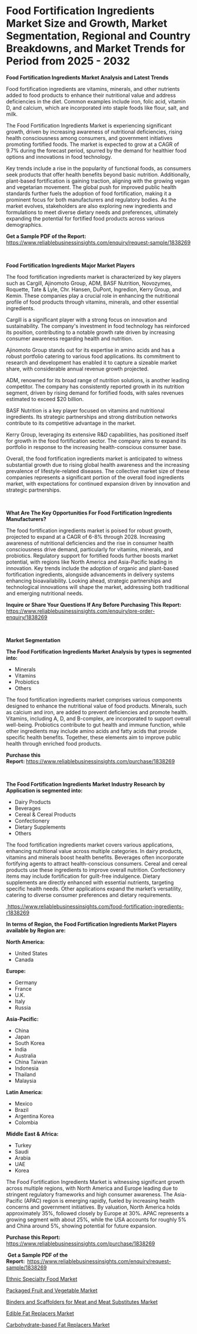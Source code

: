 <p><h1>Food Fortification Ingredients Market Size and Growth, Market Segmentation, Regional and Country Breakdowns, and Market Trends for Period from 2025 -  2032</h1></p><p><strong>Food Fortification Ingredients Market Analysis and Latest Trends</strong></p>
<p><p>Food fortification ingredients are vitamins, minerals, and other nutrients added to food products to enhance their nutritional value and address deficiencies in the diet. Common examples include iron, folic acid, vitamin D, and calcium, which are incorporated into staple foods like flour, salt, and milk. </p><p>The Food Fortification Ingredients Market is experiencing significant growth, driven by increasing awareness of nutritional deficiencies, rising health consciousness among consumers, and government initiatives promoting fortified foods. The market is expected to grow at a CAGR of 9.7% during the forecast period, spurred by the demand for healthier food options and innovations in food technology. </p><p>Key trends include a rise in the popularity of functional foods, as consumers seek products that offer health benefits beyond basic nutrition. Additionally, plant-based fortification is gaining traction, aligning with the growing vegan and vegetarian movement. The global push for improved public health standards further fuels the adoption of food fortification, making it a prominent focus for both manufacturers and regulatory bodies. As the market evolves, stakeholders are also exploring new ingredients and formulations to meet diverse dietary needs and preferences, ultimately expanding the potential for fortified food products across various demographics.</p></p>
<p><strong>Get a Sample PDF of the Report:&nbsp;</strong> <a href="https://www.reliablebusinessinsights.com/enquiry/request-sample/1838269?utm_campaign=1847&utm_medium=2&utm_source=Github&utm_content=ia&utm_term=15022025&utm_id=food-fortification-ingredients">https://www.reliablebusinessinsights.com/enquiry/request-sample/1838269</a></p>
<p>&nbsp;</p>
<p><strong>Food Fortification Ingredients Major Market Players</strong></p>
<p><p>The food fortification ingredients market is characterized by key players such as Cargill, Ajinomoto Group, ADM, BASF Nutrition, Novozymes, Roquette, Tate & Lyle, Chr. Hansen, DuPont, Ingredion, Kerry Group, and Kemin. These companies play a crucial role in enhancing the nutritional profile of food products through vitamins, minerals, and other essential ingredients.</p><p>Cargill is a significant player with a strong focus on innovation and sustainability. The company's investment in food technology has reinforced its position, contributing to a notable growth rate driven by increasing consumer awareness regarding health and nutrition.</p><p>Ajinomoto Group stands out for its expertise in amino acids and has a robust portfolio catering to various food applications. Its commitment to research and development has enabled it to capture a sizeable market share, with considerable annual revenue growth projected.</p><p>ADM, renowned for its broad range of nutrition solutions, is another leading competitor. The company has consistently reported growth in its nutrition segment, driven by rising demand for fortified foods, with sales revenues estimated to exceed $20 billion.</p><p>BASF Nutrition is a key player focused on vitamins and nutritional ingredients. Its strategic partnerships and strong distribution networks contribute to its competitive advantage in the market.</p><p>Kerry Group, leveraging its extensive R&D capabilities, has positioned itself for growth in the food fortification sector. The company aims to expand its portfolio in response to the increasing health-conscious consumer base.</p><p>Overall, the food fortification ingredients market is anticipated to witness substantial growth due to rising global health awareness and the increasing prevalence of lifestyle-related diseases. The collective market size of these companies represents a significant portion of the overall food ingredients market, with expectations for continued expansion driven by innovation and strategic partnerships.</p></p>
<p>&nbsp;</p>
<p><strong>What Are The Key Opportunities For Food Fortification Ingredients Manufacturers?</strong></p>
<p><p>The food fortification ingredients market is poised for robust growth, projected to expand at a CAGR of 6-8% through 2028. Increasing awareness of nutritional deficiencies and the rise in consumer health consciousness drive demand, particularly for vitamins, minerals, and probiotics. Regulatory support for fortified foods further boosts market potential, with regions like North America and Asia-Pacific leading in innovation. Key trends include the adoption of organic and plant-based fortification ingredients, alongside advancements in delivery systems enhancing bioavailability. Looking ahead, strategic partnerships and technological innovations will shape the market, addressing both traditional and emerging nutritional needs.</p></p>
<p><strong>Inquire or Share Your Questions If Any Before Purchasing This Report:</strong> <a href="https://www.reliablebusinessinsights.com/enquiry/pre-order-enquiry/1838269?utm_campaign=1847&utm_medium=2&utm_source=Github&utm_content=ia&utm_term=15022025&utm_id=food-fortification-ingredients">https://www.reliablebusinessinsights.com/enquiry/pre-order-enquiry/1838269</a></p>
<p>&nbsp;</p>
<p><strong>Market Segmentation</strong></p>
<p><strong>The Food Fortification Ingredients Market Analysis by types is segmented into:</strong></p>
<p><ul><li>Minerals</li><li>Vitamins</li><li>Probiotics</li><li>Others</li></ul></p>
<p><p>The food fortification ingredients market comprises various components designed to enhance the nutritional value of food products. Minerals, such as calcium and iron, are added to prevent deficiencies and promote health. Vitamins, including A, D, and B-complex, are incorporated to support overall well-being. Probiotics contribute to gut health and immune function, while other ingredients may include amino acids and fatty acids that provide specific health benefits. Together, these elements aim to improve public health through enriched food products.</p></p>
<p><strong>Purchase this Report:&nbsp;</strong><a href="https://www.reliablebusinessinsights.com/purchase/1838269?utm_campaign=1847&utm_medium=2&utm_source=Github&utm_content=ia&utm_term=15022025&utm_id=food-fortification-ingredients">https://www.reliablebusinessinsights.com/purchase/1838269</a></p>
<p>&nbsp;</p>
<p><strong>The Food Fortification Ingredients Market Industry Research by Application is segmented into:</strong></p>
<p><ul><li>Dairy Products</li><li>Beverages</li><li>Cereal & Cereal Products</li><li>Confectionery</li><li>Dietary Supplements</li><li>Others</li></ul></p>
<p><p>The food fortification ingredients market covers various applications, enhancing nutritional value across multiple categories. In dairy products, vitamins and minerals boost health benefits. Beverages often incorporate fortifying agents to attract health-conscious consumers. Cereal and cereal products use these ingredients to improve overall nutrition. Confectionery items may include fortification for guilt-free indulgence. Dietary supplements are directly enhanced with essential nutrients, targeting specific health needs. Other applications expand the market’s versatility, catering to diverse consumer preferences and dietary requirements.</p></p>
<p><a href="https://www.reliablebusinessinsights.com/food-fortification-ingredients-r1838269?utm_campaign=1847&utm_medium=2&utm_source=Github&utm_content=ia&utm_term=15022025&utm_id=food-fortification-ingredients">&nbsp;https://www.reliablebusinessinsights.com/food-fortification-ingredients-r1838269</a></p>
<p><strong>In terms of Region, the Food Fortification Ingredients Market Players available by Region are:</strong></p>
<p>
    <p> <strong> North America: </strong>
        <ul>
            <li>United States</li>
            <li>Canada</li>
        </ul>
        </p> 
    <p> <strong> Europe: </strong>
        <ul>
            <li>Germany</li>
            <li>France</li>
            <li>U.K.</li>
            <li>Italy</li>
            <li>Russia</li>
        </ul>
        </p> 
    <p> <strong> Asia-Pacific: </strong>
        <ul>
            <li>China</li>
            <li>Japan</li>
            <li>South Korea</li>
            <li>India</li>
            <li>Australia</li>
            <li>China Taiwan</li>
            <li>Indonesia</li>
            <li>Thailand</li>
            <li>Malaysia</li>
        </ul>
        </p> 
    <p> <strong> Latin America: </strong>
        <ul>
            <li>Mexico</li>
            <li>Brazil</li>
            <li>Argentina Korea</li>
            <li>Colombia</li>
        </ul>
        </p> 
    <p> <strong> Middle East & Africa: </strong>
        <ul>
            <li>Turkey</li>
            <li>Saudi</li>
            <li>Arabia</li>
            <li>UAE</li>
            <li>Korea</li>
        </ul>
    </p>
    </p>
<p><p>The Food Fortification Ingredients Market is witnessing significant growth across multiple regions, with North America and Europe leading due to stringent regulatory frameworks and high consumer awareness. The Asia-Pacific (APAC) region is emerging rapidly, fueled by increasing health concerns and government initiatives. By valuation, North America holds approximately 35%, followed closely by Europe at 30%. APAC represents a growing segment with about 25%, while the USA accounts for roughly 5% and China around 5%, showing potential for future expansion.</p></p>
<p><strong>Purchase this Report: </strong><a href="https://www.reliablebusinessinsights.com/purchase/1838269?utm_campaign=1847&utm_medium=2&utm_source=Github&utm_content=ia&utm_term=15022025&utm_id=food-fortification-ingredients">https://www.reliablebusinessinsights.com/purchase/1838269</a></p>
<p>&nbsp;<strong>Get a Sample PDF of the Report:&nbsp;&nbsp;</strong><a href="https://www.reliablebusinessinsights.com/enquiry/request-sample/1838269?utm_campaign=1847&utm_medium=2&utm_source=Github&utm_content=ia&utm_term=15022025&utm_id=food-fortification-ingredients">https://www.reliablebusinessinsights.com/enquiry/request-sample/1838269</a></p>
<p><strong></strong></p>
<p><p><a href="https://github.com/iceknahomi/Market-Research-Report-List-1/blob/main/ethnic-specialty-food-market.md?utm_campaign=1847&utm_medium=2&utm_source=Github&utm_content=ia&utm_term=15022025&utm_id=food-fortification-ingredients">Ethnic Specialty Food Market</a></p><p><a href="https://github.com/tjoensfibich/Market-Research-Report-List-1/blob/main/packaged-fruit-and-vegetable-market.md?utm_campaign=1847&utm_medium=2&utm_source=Github&utm_content=ia&utm_term=15022025&utm_id=food-fortification-ingredients">Packaged Fruit and Vegetable Market</a></p><p><a href="https://github.com/sissalgamd/Market-Research-Report-List-1/blob/main/binders-and-scaffolders-for-meat-and-meat-substitutes-market.md?utm_campaign=1847&utm_medium=2&utm_source=Github&utm_content=ia&utm_term=15022025&utm_id=food-fortification-ingredients">Binders and Scaffolders for Meat and Meat Substitutes Market</a></p><p><a href="https://github.com/bezdanteniz/Market-Research-Report-List-1/blob/main/edible-fat-replacers-market.md?utm_campaign=1847&utm_medium=2&utm_source=Github&utm_content=ia&utm_term=15022025&utm_id=food-fortification-ingredients">Edible Fat Replacers Market</a></p><p><a href="https://github.com/awalinfucci/Market-Research-Report-List-1/blob/main/carbohydrate-based-fat-replacers-market.md?utm_campaign=1847&utm_medium=2&utm_source=Github&utm_content=ia&utm_term=15022025&utm_id=food-fortification-ingredients">Carbohydrate-based Fat Replacers Market</a></p></p>